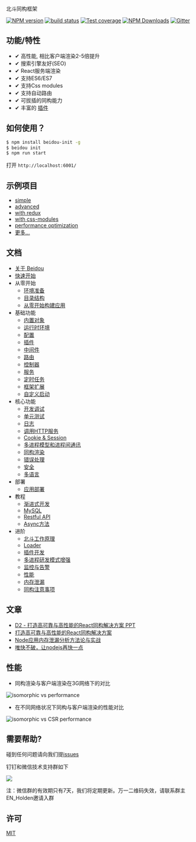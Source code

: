 北斗同构框架

[![NPM version][npm-image]][npm-url]
[![build status][travis-image]][travis-url]
[![Test coverage][codecov-image]][codecov-url]
[![NPM Downloads][download-img]][npm-url]
[![Gitter][gitter-image]][gitter-url]

[npm-image]: https://img.shields.io/npm/v/beidou-core.svg?style=flat-square
[npm-url]: https://npmjs.org/package/beidou-core
[quality-image]: http://npm.packagequality.com/shield/beidou-core.svg?style=flat-square
[quality-url]: http://packagequality.com/#?package=beidou-core
[travis-image]: https://img.shields.io/travis/alibaba/beidou.svg?style=flat-square&branch=master
[travis-url]: https://travis-ci.org/alibaba/beidou
[codecov-image]: https://img.shields.io/codecov/c/github/alibaba/beidou.svg?style=flat-square
[codecov-url]: https://codecov.io/gh/alibaba/beidou
[download-img]: https://img.shields.io/npm/dm/beidou-core.svg
[gitter-image]: https://img.shields.io/gitter/room/alibaba/beidou.svg?style=flat-square
[gitter-url]: https://gitter.im/alibaba/beidou



## 功能/特性

- ✔︎ 高性能, 相比客户端渲染2-5倍提升
- ✔︎ 搜索引擎友好(SEO)
- ✔︎ React服务端渲染
- ✔︎ 支持ES6/ES7
- ✔︎ 支持Css modules
- ✔︎ 支持自动路由
- ✔︎ 可拔插的同构能力
- ✔︎ 丰富的 [插件](./packages/beidou-docs/en/basic/plugins.md)

## 如何使用？

```bash
$ npm install beidou-init -g
$ beidou init
$ npm run start
```

打开 `http://localhost:6001/`

## 示例项目
* [simple](./examples/simple)
* [advanced](./examples/advanced)
* [with redux](./examples/redux)
* [with css-modules](./examples/css-modules)
* [performance optimization](./examples/performance)
* [更多...](./examples/)

## 文档

* [关于 Beidou](./packages/beidou-docs/zh/intro/about.md)
* [快速开始](./packages/beidou-docs/zh/quick-start/quick-start.md)
* 从零开始
   * [环境准备](./packages/beidou-docs/zh/quick-start/prepare-environment.md)  
   * [目录结构](./packages/beidou-docs/zh/quick-start/directory-struct.md)  
   * [从零开始构建应用](./packages/beidou-docs/zh/quick-start/step-by-step.md)
* 基础功能
   * [内置对象](./packages/beidou-docs/zh/basic/objects.md)
   * [运行时环境](./packages/beidou-docs/zh/basic/env.md)
   * [配置](./packages/beidou-docs/zh/basic/config.md)
   * [插件](./packages/beidou-docs/zh/basic/plugins.md)
   * [中间件](./packages/beidou-docs/zh/basic/middleware.md)
   * [路由](./packages/beidou-docs/zh/basic/router.md)
   * [控制器](./packages/beidou-docs/zh/basic/controller.md)
   * [服务](./packages/beidou-docs/zh/basic/service.md)
   * [定时任务](./packages/beidou-docs/zh/basic/schedule.md)
   * [框架扩展](./packages/beidou-docs/zh/basic/extend.md)
   * [自定义启动](./packages/beidou-docs/zh/basic/app-start.md)
* 核心功能
   * [开发调试](./packages/beidou-docs/zh/core/development.md)
   * [单元测试](./packages/beidou-docs/zh/core/unittest.md)
   * [日志](./packages/beidou-docs/zh/core/logger.md)
   * [调用HTTP服务](./packages/beidou-docs/zh/core/http-client.md)
   * [Cookie & Session](./packages/beidou-docs/zh/core/cookie-and-session.md)
   * [多进程模型和进程间通讯](./packages/beidou-docs/zh/core/cluster-and-ipc.md)
   * [同构渲染](./packages/beidou-docs/zh/core/isomorphic-render.md)
   * [错误处理](./packages/beidou-docs/zh/core/error-handling.md)
   * [安全](./packages/beidou-docs/zh/core/security.md)
   * [多语言](./packages/beidou-docs/zh/core/i18n.md)
* 部署
   * [应用部署](./packages/beidou-docs/zh/deployment/deployment.md)
* 教程
   * [渐进式开发](./packages/beidou-docs/zh/tutorials/progressive.md)
   * [MySQL](./packages/beidou-docs/zh/tutorials/mysql.md)
   * [Restful API](./packages/beidou-docs/zh/tutorials/restful.md)
   * [Async方法](./packages/beidou-docs/zh/tutorials/async-function.md)
* 进阶
   * [北斗工作原理](./packages/beidou-docs/zh/advanced/architecture.md)
   * [Loader](./packages/beidou-docs/zh/advanced/loader.md)
   * [插件开发](./packages/beidou-docs/zh/advanced/plugin.md)
   * [多进程研发模式增强](./packages/beidou-docs/zh/advanced/cluster-enhancement.md)
   * [监控与告警](./packages/beidou-docs/zh/advanced/monitor.md)
   * [性能](./packages/beidou-docs/zh/advanced/performance.md)  
   * [内存泄漏](./packages/beidou-docs/zh/advanced/oom.md)
   * [同构注意事项](./packages/beidou-docs/zh/advanced/attentions.md)

## 文章

* [D2 - 打造高可靠与高性能的React同构解决方案 PPT](./packages/beidou-docs/articles/D2_High_Reliability_and_Performance_Isomorphic_App.pdf)
* [打造高可靠与高性能的React同构解决方案](./packages/beidou-docs/articles/high-performance-isomorphic-app.md)
* [Node应用内存泄漏分析方法论与实战](./packages/beidou-docs/articles/node-memory-leak.md)
* [唯快不破，让nodejs再快一点](./packages/beidou-docs/articles/node-performance-optimization.md)

## 性能

* 同构渲染与客户端渲染在3G网络下的对比

![isomorphic vs performance](http://img.alicdn.com/tfs/TB1inBqhnnI8KJjy0FfXXcdoVXa-702-666.gif)

* 在不同网络状况下同构与客户端渲染的性能对比 

![isomorphic vs CSR performance](http://img.alicdn.com/tfs/TB172JBhb_I8KJjy1XaXXbsxpXa-1762-818.png)

## 需要帮助?

碰到任何问题请向我们提[issues](https://github.com/alibaba/beidou/issues)

钉钉和微信技术支持群如下

![](https://img.alicdn.com/tfs/TB1xFtzlf6H8KJjy0FjXXaXepXa-700-473.jpg)

注：微信群的有效期只有7天，我们将定期更新。万一二维码失效，请联系群主EN_Holden邀请入群

## 许可

[MIT](LICENSE)


